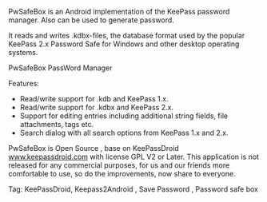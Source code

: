 PwSafeBox is an Android implementation of the KeePass password manager.
Also can be used to generate password.

It reads and writes .kdbx-files, the database format used by the popular KeePass 2.x Password Safe for Windows and other desktop operating systems.

PwSafeBox PassWord Manager

Features:
- Read/write support for .kdb and KeePass 1.x.
- Read/write support for .kdbx and KeePass 2.x.
- Support for editing entries including additional string fields, file attachments, tags etc.
- Search dialog with all search options from KeePass 1.x and 2.x.




PwSafeBox  is Open Source , base on KeePassDroid www.keepassdroid.com with license GPL V2 or Later.
This application is not released for any commercial purposes, for us and our  friends more comfortable to use, so do the improvements, now share to everyone.


Tag:
KeePassDroid, Keepass2Android , Save Password , Password safe box 
